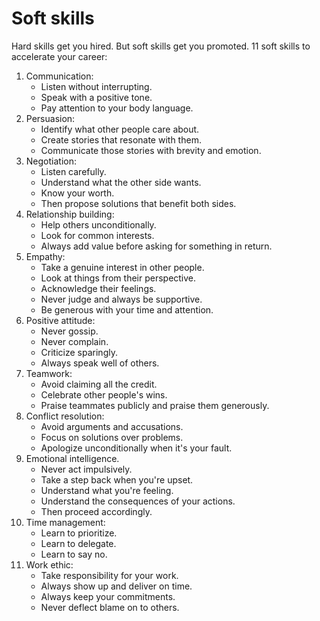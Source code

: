 # Soft skills
Hard skills get you hired.
But soft skills get you promoted.
11 soft skills to accelerate your career:

1. Communication:
	- Listen without interrupting.
	- Speak with a positive tone.
	- Pay attention to your body language.
2. Persuasion:
	- Identify what other people care about.
	- Create stories that resonate with them.
	- Communicate those stories with brevity and emotion.
3. Negotiation:
	- Listen carefully.
	- Understand what the other side wants.
	- Know your worth.
	- Then propose solutions that benefit both sides.
4. Relationship building:
	- Help others unconditionally.
	- Look for common interests.
	- Always add value before asking for something in return.
5. Empathy:
	- Take a genuine interest in other people.
	- Look at things from their perspective.
	- Acknowledge their feelings.
	- Never judge and always be supportive.
	- Be generous with your time and attention.
6. Positive attitude:
	- Never gossip.
	- Never complain.
	- Criticize sparingly.
	- Always speak well of others.
7. Teamwork:
	- Avoid claiming all the credit.
	- Celebrate other people's wins.
	- Praise teammates publicly and praise them generously.
8. Conflict resolution:
	- Avoid arguments and accusations.
	- Focus on solutions over problems.
	- Apologize unconditionally when it's your fault.
9. Emotional intelligence.
	- Never act impulsively.
	- Take a step back when you're upset.
	- Understand what you're feeling.
	- Understand the consequences of your actions.
	- Then proceed accordingly.
10. Time management:
	- Learn to prioritize.
	- Learn to delegate.
	- Learn to say no.
11. Work ethic:
	- Take responsibility for your work.
	- Always show up and deliver on time.
	- Always keep your commitments.
	- Never deflect blame on to others.